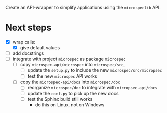 Create an API-wrapper to simplify applications using the
`microspeclib` API.

# Next steps

- [x] wrap calls:
    - [x] give default values
- [ ] add docstrings
- [ ] integrate with project `microspec` as package `microspec`
    - [ ] copy `microspec-api/microspec` into `microspec/src`,
        - [ ] update the `setup.py` to include the new
          `microspec/src/micropsec`
        - [ ] test the new `microspec` API works
    - [ ] copy the `microspec-api/docs` into `microspec/doc`
        - [ ] reorganize `microspec/doc` to integrate with
          `micropsec-api/docs`
        - [ ] update the `conf.py` to pick up the new docs
        - [ ] test the Sphinx build still works
            - do this on Linux, not on Windows
      
